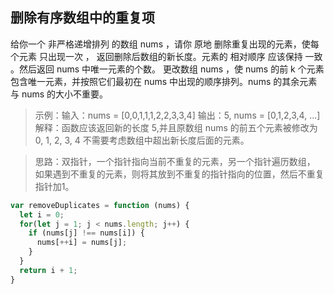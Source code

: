## 删除有序数组中的重复项
给你一个 非严格递增排列 的数组 nums ，请你 原地 删除重复出现的元素，使每个元素 只出现一次 ，
返回删除后数组的新长度。元素的 相对顺序 应该保持 一致 。然后返回 nums 中唯一元素的个数。
更改数组 nums ，使 nums 的前 k 个元素包含唯一元素，并按照它们最初在 nums 中出现的顺序排列。nums 的其余元素与 nums 的大小不重要。
>示例：输入：nums = [0,0,1,1,1,2,2,3,3,4]
>     输出：5, nums = [0,1,2,3,4, ...]
>解释：函数应该返回新的长度 5,并且原数组 nums 的前五个元素被修改为 0, 1, 2, 3, 4 
>不需要考虑数组中超出新长度后面的元素。

>思路：双指针，一个指针指向当前不重复的元素，另一个指针遍历数组，
>如果遇到不重复的元素，则将其放到不重复的指针指向的位置，然后不重复指针加1。

```js
var removeDuplicates = function (nums) {
  let i = 0;
  for(let j = 1; j < nums.length; j++) {
    if (nums[j] !== nums[i]) {
      nums[++i] = nums[j];
    }
  }
  return i + 1;
}

```